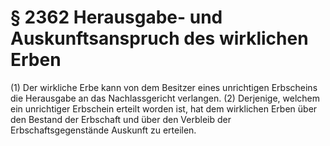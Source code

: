 # § 2362 Herausgabe- und Auskunftsanspruch des wirklichen Erben
(1) Der wirkliche Erbe kann von dem Besitzer eines unrichtigen Erbscheins die Herausgabe an das Nachlassgericht verlangen.
(2) Derjenige, welchem ein unrichtiger Erbschein erteilt worden ist, hat dem wirklichen Erben über den Bestand der Erbschaft und über den Verbleib der Erbschaftsgegenstände Auskunft zu erteilen.